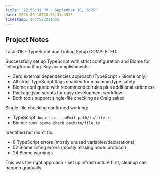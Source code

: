 ```yaml
---
title: "12:53:31 PM - September 10, 2025"
date: 2025-09-10T16:53:31.455Z
timestamp: 1757523211455
---
```


## Project Notes

Task 016 - TypeScript and Linting Setup COMPLETED:

Successfully set up TypeScript with strict configuration and Biome for linting/formatting. Key accomplishments:
- Zero external dependencies approach (TypeScript + Biome only)
- All strict TypeScript flags enabled for maximum type safety
- Biome configured with recommended rules plus additional strictness
- Package.json scripts for easy development workflow
- Both tools support single-file checking as Craig asked

Single-file checking confirmed working:
- TypeScript: `bunx tsc --noEmit path/to/file.ts`
- Biome: `bunx biome check path/to/file.ts`

Identified but didn't fix:
- 8 TypeScript errors (mostly unused variables/declarations)
- 52 Biome linting errors (mostly missing node: protocol)
- 24 Biome warnings

This was the right approach - set up infrastructure first, cleanup can happen gradually.
